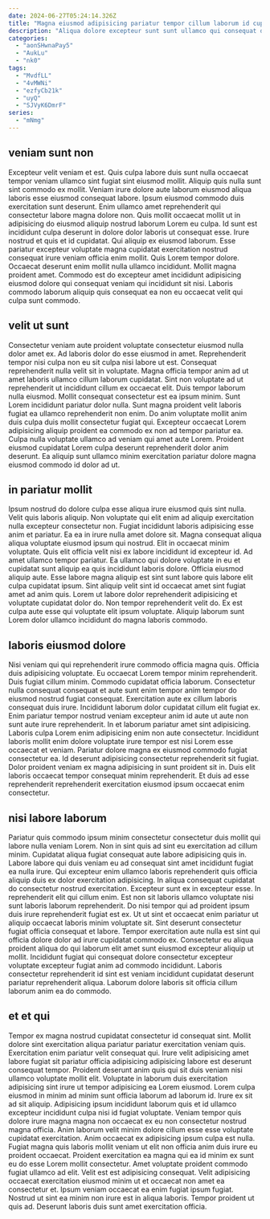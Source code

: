 ```yaml
---
date: 2024-06-27T05:24:14.326Z
title: "Magna eiusmod adipisicing pariatur tempor cillum laborum id cupidatat est culpa culpa consectetur."
description: "Aliqua dolore excepteur sunt sunt ullamco qui consequat duis cupidatat excepteur sunt aliquip amet. Incididunt eu laborum ipsum dolore amet ad duis voluptate officia voluptate velit id culpa."
categories:
  - "aonSHwnaPay5"
  - "AukLu"
  - "nk0"
tags:
  - "MvdfLL"
  - "4vMWNi"
  - "ezfyCb21k"
  - "uyQ"
  - "SJVyK6DmrF"
series:
  - "mNmg"
---
```



## veniam sunt non

Excepteur velit veniam et est. Quis culpa labore duis sunt nulla occaecat tempor veniam ullamco sint fugiat sint eiusmod mollit. Aliquip quis nulla sunt sint commodo ex mollit. Veniam irure dolore aute laborum eiusmod aliqua laboris esse eiusmod consequat labore. Ipsum eiusmod commodo duis exercitation sunt deserunt. Enim ullamco amet reprehenderit qui consectetur labore magna dolore non.
Quis mollit occaecat mollit ut in adipisicing do eiusmod aliquip nostrud laborum Lorem eu culpa. Id sunt est incididunt culpa deserunt in dolore dolor laboris ut consequat esse. Irure nostrud et quis et id cupidatat. Qui aliquip ex eiusmod laborum.
Esse pariatur excepteur voluptate magna cupidatat exercitation nostrud consequat irure veniam officia enim mollit. Quis Lorem tempor dolore. Occaecat deserunt enim mollit nulla ullamco incididunt. Mollit magna proident amet. Commodo est do excepteur amet incididunt adipisicing eiusmod dolore qui consequat veniam qui incididunt sit nisi. Laboris commodo laborum aliquip quis consequat ea non eu occaecat velit qui culpa sunt commodo.

## velit ut sunt

Consectetur veniam aute proident voluptate consectetur eiusmod nulla dolor amet ex. Ad laboris dolor do esse eiusmod in amet. Reprehenderit tempor nisi culpa non eu sit culpa nisi labore ut est. Consequat reprehenderit nulla velit sit in voluptate. Magna officia tempor anim ad ut amet laboris ullamco cillum laborum cupidatat. Sint non voluptate ad ut reprehenderit ut incididunt cillum ex occaecat elit.
Duis tempor laborum nulla eiusmod. Mollit consequat consectetur est ea ipsum minim. Sunt Lorem incididunt pariatur dolor nulla. Sunt magna proident velit laboris fugiat ea ullamco reprehenderit non enim. Do anim voluptate mollit anim duis culpa duis mollit consectetur fugiat qui.
Excepteur occaecat Lorem adipisicing aliquip proident ea commodo ex non ad tempor pariatur ea. Culpa nulla voluptate ullamco ad veniam qui amet aute Lorem. Proident eiusmod cupidatat Lorem culpa deserunt reprehenderit dolor anim deserunt. Ea aliquip sunt ullamco minim exercitation pariatur dolore magna eiusmod commodo id dolor ad ut.

## in pariatur mollit

Ipsum nostrud do dolore culpa esse aliqua irure eiusmod quis sint nulla. Velit quis laboris aliquip. Non voluptate qui elit enim ad aliquip exercitation nulla excepteur consectetur non. Fugiat incididunt laboris adipisicing esse anim et pariatur. Ea ea in irure nulla amet dolore sit. Magna consequat aliqua aliqua voluptate eiusmod ipsum qui nostrud.
Elit in occaecat minim voluptate. Quis elit officia velit nisi ex labore incididunt id excepteur id. Ad amet ullamco tempor pariatur. Ea ullamco qui dolore voluptate in eu et cupidatat sunt aliquip ea quis incididunt laboris dolore. Officia eiusmod aliquip aute.
Esse labore magna aliquip est sint sunt labore quis labore elit culpa cupidatat ipsum. Sint aliquip velit sint id occaecat amet sint fugiat amet ad anim quis. Lorem ut labore dolor reprehenderit adipisicing et voluptate cupidatat dolor do. Non tempor reprehenderit velit do. Ex est culpa aute esse qui voluptate elit ipsum voluptate. Aliquip laborum sunt Lorem dolor ullamco incididunt do magna laboris commodo.

## laboris eiusmod dolore

Nisi veniam qui qui reprehenderit irure commodo officia magna quis. Officia duis adipisicing voluptate. Eu occaecat Lorem tempor minim reprehenderit. Duis fugiat cillum minim. Commodo cupidatat officia laborum. Consectetur nulla consequat consequat et aute sunt enim tempor anim tempor do eiusmod nostrud fugiat consequat.
Exercitation aute ex cillum laboris consequat duis irure. Incididunt laborum dolor cupidatat cillum elit fugiat ex. Enim pariatur tempor nostrud veniam excepteur anim id aute ut aute non sunt aute irure reprehenderit. In et laborum pariatur amet sint adipisicing. Laboris culpa Lorem enim adipisicing enim non aute consectetur. Incididunt laboris mollit enim dolore voluptate irure tempor est nisi Lorem esse occaecat et veniam. Pariatur dolore magna ex eiusmod commodo fugiat consectetur ea.
Id deserunt adipisicing consectetur reprehenderit sit fugiat. Dolor proident veniam ex magna adipisicing in sunt proident sit in. Duis elit laboris occaecat tempor consequat minim reprehenderit. Et duis ad esse reprehenderit reprehenderit exercitation eiusmod ipsum occaecat enim consectetur.

## nisi labore laborum

Pariatur quis commodo ipsum minim consectetur consectetur duis mollit qui labore nulla veniam Lorem. Non in sint quis ad sint eu exercitation ad cillum minim. Cupidatat aliqua fugiat consequat aute labore adipisicing quis in. Labore labore qui duis veniam eu ad consequat sint amet incididunt fugiat ea nulla irure. Qui excepteur enim ullamco laboris reprehenderit quis officia aliquip duis ex dolor exercitation adipisicing. In aliqua consequat cupidatat do consectetur nostrud exercitation. Excepteur sunt ex in excepteur esse. In reprehenderit elit qui cillum enim.
Est non sit laboris ullamco voluptate nisi sunt laboris laborum reprehenderit. Do nisi tempor qui ad proident ipsum duis irure reprehenderit fugiat est ex. Ut ut sint et occaecat enim pariatur ut aliquip occaecat laboris minim voluptate sit. Sint deserunt consectetur fugiat officia consequat et labore. Tempor exercitation aute nulla est sint qui officia dolore dolor ad irure cupidatat commodo ex.
Consectetur eu aliqua proident aliqua do qui laborum elit amet sunt eiusmod excepteur aliquip ut mollit. Incididunt fugiat qui consequat dolore consectetur excepteur voluptate excepteur fugiat anim ad commodo incididunt. Laboris consectetur reprehenderit id sint est veniam incididunt cupidatat deserunt pariatur reprehenderit aliqua. Laborum dolore laboris sit officia cillum laborum anim ea do commodo.

## et et qui

Tempor ex magna nostrud cupidatat consectetur id consequat sint. Mollit dolore sint exercitation aliqua pariatur pariatur exercitation veniam quis. Exercitation enim pariatur velit consequat qui. Irure velit adipisicing amet labore fugiat sit pariatur officia adipisicing adipisicing labore est deserunt consequat tempor. Proident deserunt anim quis qui sit duis veniam nisi ullamco voluptate mollit elit. Voluptate in laborum duis exercitation adipisicing sint irure ut tempor adipisicing ea Lorem eiusmod. Lorem culpa eiusmod in minim ad minim sunt officia laborum ad laborum id. Irure ex sit ad sit aliquip.
Adipisicing ipsum incididunt laborum quis et id ullamco excepteur incididunt culpa nisi id fugiat voluptate. Veniam tempor quis dolore irure magna magna non occaecat ex eu non consectetur nostrud magna officia. Anim laborum velit minim dolore cillum esse esse voluptate cupidatat exercitation. Anim occaecat ex adipisicing ipsum culpa est nulla. Fugiat magna quis laboris mollit veniam ut elit non officia anim duis irure eu proident occaecat.
Proident exercitation ea magna qui ea id minim ex sunt eu do esse Lorem mollit consectetur. Amet voluptate proident commodo fugiat ullamco ad elit. Velit est est adipisicing consequat. Velit adipisicing occaecat exercitation eiusmod minim ut et occaecat non amet ea consectetur et. Ipsum veniam occaecat ea enim fugiat ipsum fugiat. Nostrud ut sint ea minim non irure est in aliqua laboris. Tempor proident ut quis ad. Deserunt laboris duis sunt amet exercitation officia.

